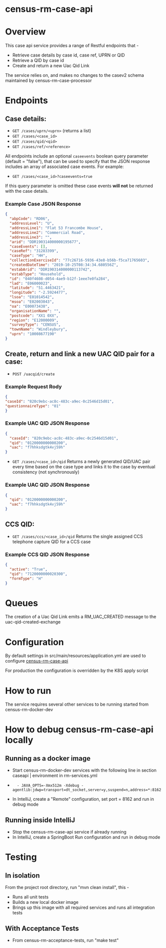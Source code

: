 # census-rm-case-api

# Overview
This case api service provides a range of Restful endpoints that -
* Retrieve case details by case id, case ref, UPRN or QID
* Retrieve a QID by case id
* Create and return a new Uac Qid Link 

The service relies on, and makes no changes to the casev2 schema maintained by census-rm-case-processor 

# Endpoints
## Case details:

* `GET /cases/uprn/<uprn>` (returns a list)
* `GET /cases/<case_id>`
* `GET /cases/qid/<qid>`
* `GET /cases/ref/<reference>`

All endpoints include an optional `caseevents` boolean query parameter (default = "false"), that can be used to specify that the JSON response includes an array of associated case events. For example:

* `GET /cases/<case_id>?caseevents=true`

If this query parameter is omitted these case events **will not** be returned with the case details. 

### Example Case JSON Response
```json
{
  "abpCode": "RD06",
  "addressLevel": "U",
  "addressLine1": "Flat 53 Francombe House",
  "addressLine2": "Commercial Road",
  "addressLine3": "",
  "arid": "DDR190314000000195677",
  "caseEvents": [],
  "caseRef": "31283399",
  "caseType": "HH",
  "collectionExerciseId": "77c26716-5936-43e8-b56b-f5ca71765603",
  "createdDateTime": "2019-10-25T08:34:34.680556Z",
  "estabArid": "DDR190314000000113742",
  "estabType": "Household",
  "id": "040f4608-d054-4ae9-b12f-1eee7e0fa284",
  "lad": "E06000023",
  "latitude": "51.4463421",
  "longitude": "-2.5924477",
  "lsoa": "E01014542",
  "msoa": "E02003043",
  "oa": "E00073438",
  "organisationName": "",
  "postcode": "XX1 0XX",
  "region": "E12000009",
  "surveyType": "CENSUS",
  "townName": "Windleybury",
  "uprn": "10008677190"
}
```

## Create, return and link a new UAC QID pair for a case:

* `POST /uacqid/create`

### Example Request Rody
```json
{
"caseId": "820c9ebc-ac8c-483c-a9ec-0c2546d15d01",
"questionnaireType": "01"
}
```

### Example UAC QID JSON Response
```json
{
  "caseId": "820c9ebc-ac8c-483c-a9ec-0c2546d15d01",
  "qid": "0120000000000200",
  "uac": "f7hhksdgtk4vj59h"
}
```

* `GET /cases/<case_id>/qid` 
    Returns a newly generated QID/UAC pair every time based on the case type and links it to the case by eventual consistency (not synchronously)

### Example UAC QID JSON Response
```json
{
  "qid": "0120000000000200",
  "uac": "f7hhksdgtk4vj59h"
}
```

## CCS QID:

* `GET /cases/ccs/<case_id>/qid` 
    Returns the single assigned CCS telephone capture QID for a CCS case

### Example CCS QID JSON Response
```json
{
  "active": "True",
  "qid": "7120000000020300",
  "formType": "H"
}
```

# Queues
The creation of a Uac Qid Link emits a RM_UAC_CREATED message to the uac-qid-created-exchange

# Configuration

By default settings in src/main/resources/application.yml are used to configure [census-rm-case-api](https://github.com/ONSdigital/census-rm-case-api)

For production the configuration is overridden by the K8S apply script

# How to run
The service requires several other services to be running started from census-rm-docker-dev

# How to debug census-rm-case-api locally 
 
## Running as a docker image 
* Start census-rm-docker-dev services with the following line in section caseapi | environment in rm-services.yml
*       - JAVA_OPTS=-Xmx512m -Xdebug -agentlib:jdwp=transport=dt_socket,server=y,suspend=n,address=*:8162
* In IntelliJ, create a "Remote" configuration, set port = 8162 and run in debug mode

## Running inside IntelliJ
* Stop the census-rm-case-api service if already running
* In IntelliJ, create a SpringBoot Run configuration and run in debug mode

# Testing
## In isolation
From the project root directory, run "mvn clean install", this -  
* Runs all unit tests
* Builds a new local docker image
* Brings up this image with all required services and runs all integration tests

## With Acceptance Tests
* From census-rm-acceptance-tests, run "make test"
